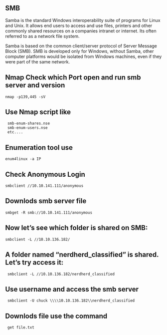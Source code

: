 ## SMB 

Samba is the standard Windows interoperability suite of programs for Linux and Unix. It allows end users to access and use files, printers and other commonly shared resources on a companies intranet or internet. Its often referred to as a network file system.

Samba is based on the common client/server protocol of Server Message Block (SMB). SMB is developed only for Windows, without Samba, other computer platforms would be isolated from Windows machines, even if they were part of the same network.
  

## Nmap Check which Port open and run smb server and version 

    nmap -p139,445 -sV 
        

## Use Nmap script like

     smb-enum-shares.nse
     smb-enum-users.nse
     etc....

## Enumeration tool use 

    enum4linux -a IP


## Check Anonymous Login

    smbclient //10.10.141.111/anonymous
    
    
## Downlods smb server file 

    smbget -R smb://10.10.141.111/anonymous



## Now let’s see which folder is shared on SMB:

    smbclient -L //10.10.136.182/


## A folder named “nerdherd_classified” is shared. Let’s try access it:

     smbclient -L //10.10.136.182/nerdherd_classified


## Use username and access the smb server 

     smbclient -U chuck \\\\10.10.136.182\\nerdherd_classified


## Downlods file use the command 

     get file.txt
